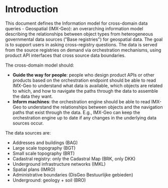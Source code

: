 # Introduction

This document defines the Information model for cross-domain data queries - Geospatial (IMX-Geo): an overarching information model describing the relationships between object types from heterogeneous governmental data sources ("Base registries") for geospatial data. The goal is to support users in asking cross-registry questions. The data is served from the source registries on demand via orchestration mechanisms, using product API interfaces that cross source data boundaries. 

The cross-domain model should: 
- **Guide the way for people**: people who design product APIs or other products based on the orchestration endpoint should be able to read IMX-Geo to understand what data is available, which objects are related to which, and how to navigate the paths through the data to assemble the data they want. 
- **Inform machines**: the orchestration engine should be able to read IMX-Geo to understand the relationships between objects and the navigation paths that exist through the data. E.g., IMX-Geo can keep the orchestration engine up to date if any changes in the underlying data sources occur. 

The data sources are: 
- Addresses and buildings (BAG) 
- Large scale topography (BGT)
- Small scale topography (BRT)
- Cadastral registry: only the Cadastral Map (BRK, only DKK)
- Underground infrastructure networks (IMKL)
- Spatial plans (IMRO)
- Administrative boundaries (DisGeo Bestuurlijke gebieden)
- Underground: geology + soil (BRO)
